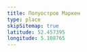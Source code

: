 ```yaml
---
title: Полуостров Маркен
type: place
skipSitemap: true
latitude: 52.457395
longitude: 5.108765
---
```


